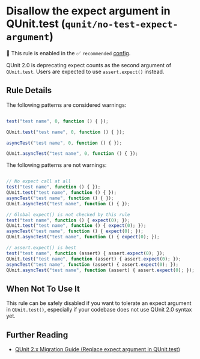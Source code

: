 # Disallow the expect argument in QUnit.test (`qunit/no-test-expect-argument`)

💼 This rule is enabled in the ✅ `recommended` [config](https://github.com/platinumazure/eslint-plugin-qunit/blob/master/README.md#configurations).

<!-- end auto-generated rule header -->

QUnit 2.0 is deprecating expect counts as the second argument of `QUnit.test`. Users are expected to use `assert.expect()` instead.

## Rule Details

The following patterns are considered warnings:

```js

test("test name", 0, function () { });

QUnit.test("test name", 0, function () { });

asyncTest("test name", 0, function () { });

QUnit.asyncTest("test name", 0, function () { });

```

The following patterns are not warnings:

```js

// No expect call at all
test("test name", function () { });
QUnit.test("test name", function () { });
asyncTest("test name", function () { });
QUnit.asyncTest("test name", function () { });

// Global expect() is not checked by this rule
test("test name", function () { expect(0); });
QUnit.test("test name", function () { expect(0); });
asyncTest("test name", function () { expect(0); });
QUnit.asyncTest("test name", function () { expect(0); });

// assert.expect() is best
test("test name", function (assert) { assert.expect(0); });
QUnit.test("test name", function (assert) { assert.expect(0); });
asyncTest("test name", function (assert) { assert.expect(0); });
QUnit.asyncTest("test name", function (assert) { assert.expect(0); });

```

## When Not To Use It

This rule can be safely disabled if you want to tolerate an expect argument in `QUnit.test()`, especially if your codebase does not use QUnit 2.0 syntax yet.

## Further Reading

* [QUnit 2.x Migration Guide (Replace expect argument in QUnit.test)](https://qunitjs.com/upgrade-guide-2.x/#replace-expected-argument-in-qunit-test)
